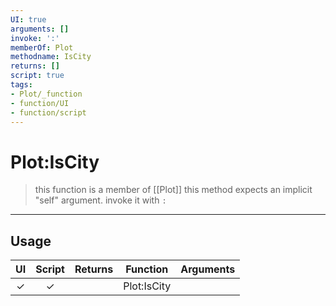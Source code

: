 ```yaml
---
UI: true
arguments: []
invoke: ':'
memberOf: Plot
methodname: IsCity
returns: []
script: true
tags:
- Plot/_function
- function/UI
- function/script
---
```

# Plot:IsCity
> this function is a member of [[Plot]]
> this method expects an implicit "self" argument. invoke it with `:`
-----
## Usage
|  UI | Script | Returns | Function | Arguments |
|:---:|:------:|-------:|:--------:|:---------|
|✓|✓||Plot:IsCity||
